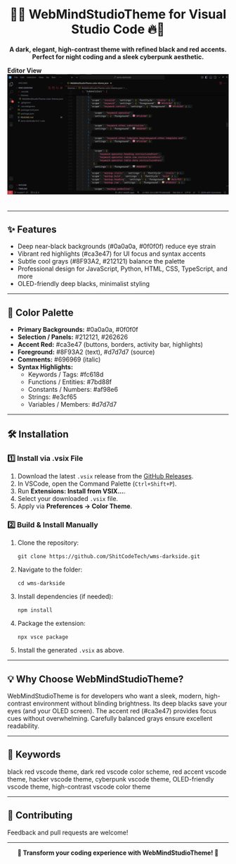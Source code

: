 <h1 align="center">🖤🔥 WebMindStudioTheme for Visual Studio Code 🔥🖤</h1>

<p align="center">
  <strong>A dark, elegant, high-contrast theme with refined black and red accents. Perfect for night coding and a sleek cyberpunk aesthetic.</strong>
</p>

<p>
  <strong>Editor View</strong><br>
  <img src="assets/image.png" alt="Editor screenshot" style="max-width: 100%; margin-bottom: 20px;">
</p>

---

<h2>✨ Features</h2>

<ul>
  <li>Deep near-black backgrounds (#0a0a0a, #0f0f0f) reduce eye strain</li>
  <li>Vibrant red highlights (#ca3e47) for UI focus and syntax accents</li>
  <li>Subtle cool grays (#8F93A2, #212121) balance the palette</li>
  <li>Professional design for JavaScript, Python, HTML, CSS, TypeScript, and more</li>
  <li>OLED-friendly deep blacks, minimalist styling</li>
</ul>

---

<h2>🎨 Color Palette</h2>

<ul>
  <li><strong>Primary Backgrounds:</strong> #0a0a0a, #0f0f0f</li>
  <li><strong>Selection / Panels:</strong> #212121, #262626</li>
  <li><strong>Accent Red:</strong> #ca3e47 (buttons, borders, activity bar, highlights)</li>
  <li><strong>Foreground:</strong> #8F93A2 (text), #d7d7d7 (source)</li>
  <li><strong>Comments:</strong> #696969 (italic)</li>
  <li><strong>Syntax Highlights:</strong>
    <ul>
      <li>Keywords / Tags: #fc618d</li>
      <li>Functions / Entities: #7bd88f</li>
      <li>Constants / Numbers: #af98e6</li>
      <li>Strings: #e3cf65</li>
      <li>Variables / Members: #d7d7d7</li>
    </ul>
  </li>
</ul>

---

<h2>🛠️ Installation</h2>

<h3>1️⃣ Install via .vsix File</h3>
<ol>
  <li>Download the latest <code>.vsix</code> release from the <a href="https://github.com/ShitCodeTech/wms-darkside/tag/releases">GitHub Releases</a>.</li>
  <li>In VSCode, open the Command Palette (<code>Ctrl+Shift+P</code>).</li>
  <li>Run <strong>Extensions: Install from VSIX...</strong>.</li>
  <li>Select your downloaded <code>.vsix</code> file.</li>
  <li>Apply via <strong>Preferences → Color Theme</strong>.</li>
</ol>

<h3>2️⃣ Build & Install Manually</h3>
<ol>
  <li>Clone the repository:</li>
  <pre><code>git clone https://github.com/ShitCodeTech/wms-darkside.git</code></pre>
  <li>Navigate to the folder:</li>
  <pre><code>cd wms-darkside</code></pre>
  <li>Install dependencies (if needed):</li>
  <pre><code>npm install</code></pre>
  <li>Package the extension:</li>
  <pre><code>npx vsce package</code></pre>
  <li>Install the generated <code>.vsix</code> as above.</li>
</ol>

---

<h2>💡 Why Choose WebMindStudioTheme?</h2>
<p>
  WebMindStudioTheme is for developers who want a sleek, modern, high-contrast environment without blinding brightness. Its deep blacks save your eyes (and your OLED screen). The accent red (#ca3e47) provides focus cues without overwhelming. Carefully balanced grays ensure excellent readability.
</p>

---

<h2>🚀 Keywords</h2>
<p>
  black red vscode theme, dark red vscode color scheme, red accent vscode theme, hacker vscode theme, cyberpunk vscode theme, OLED-friendly vscode theme, high-contrast vscode color theme
</p>

---

<h2>🤝 Contributing</h2>
<p>
  Feedback and pull requests are welcome!
</p>

---

<p align="center">
  <strong>🌌 Transform your coding experience with WebMindStudioTheme! 🌌</strong>
</p>
